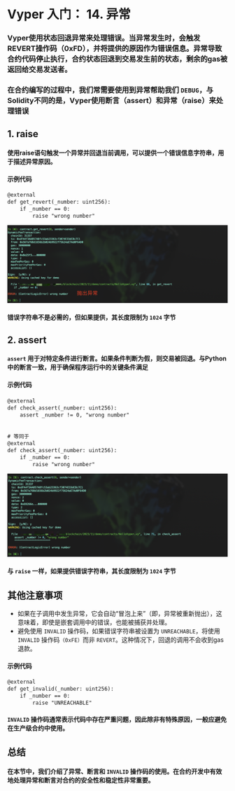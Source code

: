 # Vyper 入门： 14. 异常
### Vyper使用状态回退异常来处理错误。当异常发生时，会触发REVERT操作码（0xFD），并将提供的原因作为错误信息。异常导致合约代码停止执行，合约状态回退到交易发生前的状态，剩余的gas被返回给交易发送者。
### 在合约编写的过程中，我们常需要使用到异常帮助我们 `DEBUG`，与Solidity不同的是，Vyper使用断言（assert）和异常（raise）来处理错误

## 1. raise 
#### 使用raise语句触发一个异常并回退当前调用，可以提供一个错误信息字符串，用于描述异常原因。

#### 示例代码
```
@external
def get_revert(_number: uint256):
	if _number == 0:
		raise "wrong number"
```

![raise](./image/raise.png)

#### 错误字符串不是必需的，但如果提供，其长度限制为 `1024` 字节

## 2. assert
#### `assert` 用于对特定条件进行断言。如果条件判断为假，则交易被回退。与Python中的断言一致，用于确保程序运行中的关键条件满足

#### 示例代码
```
@external
def check_assert(_number: uint256):
	assert _number != 0, "wrong number"


# 等同于
@external
def check_assert(_number: uint256):
	if _number == 0:
		raise "wrong number"
```

![assert](./image/assert.png)

#### 与 `raise` 一样，如果提供错误字符串，其长度限制为 `1024` 字节

## 其他注意事项
- 如果在子调用中发生异常，它会自动“冒泡上来”（即，异常被重新抛出），这意味着，即使是嵌套调用中的错误，也能被捕获并处理。
- 避免使用 `INVALID` 操作码，如果错误字符串被设置为 `UNREACHABLE`，将使用 `INVALID` 操作码`（0xFE）`而非 `REVERT`。这种情况下，回退的调用不会收到gas退款。

#### 示例代码
```
@external
def get_invalid(_number: uint256):
	if _number == 0:
		raise "UNREACHABLE"
```
#### `INVALID` 操作码通常表示代码中存在严重问题，因此除非有特殊原因，一般应避免在生产级合约中使用。


## 总结
#### 在本节中，我们介绍了异常、断言和 `INVALID` 操作码的使用。在合约开发中有效地处理异常和断言对合约的安全性和稳定性非常重要。

